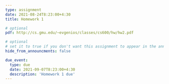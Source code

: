 ```yaml
---
type: assignment
date: 2021-08-24T8:23:00+4:30
title: Homework 1

# optional
pdf: http://cs.gmu.edu/~evgenios/classes/cs600/hw/hw2.pdf

# optional
# set it to true if you don't want this assignment to appear in the announcements section
hide_from_announcments: false

due_event: 
  type: due
  date: 2021-09-07T8:23:00+4:30
  description: 'Homework 1 due'
---
```


